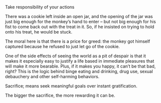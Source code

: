 Take responsibility of your actions

There was a cookie left inside an open jar, and the opening of the jar was just big enough for the monkey’s hand to enter – but not big enough for his fist to come back out with the treat in it. So, if he insisted on trying to hold onto his treat, he would be stuck.

The moral here is that there is a price for greed: the monkey got himself captured because he refused to just let go of the cookie.

One of the side effects of seeing the world as a pit of despair is that it makes it especially easy to justify a life based in immediate pleasures that will make it more bearable. Plus, if it makes you happy, it can’t be that bad, right? This is the logic behind binge eating and drinking, drug use, sexual debauchery and other self-harming behaviors. 

Sacrifice; means seek meaningful goals over instant gratification.

The bigger the sacrifice, the more rewarding it can be.
